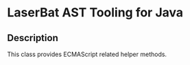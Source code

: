 LaserBat AST Tooling for Java
=======================

## Description

This class provides ECMAScript related helper methods.

